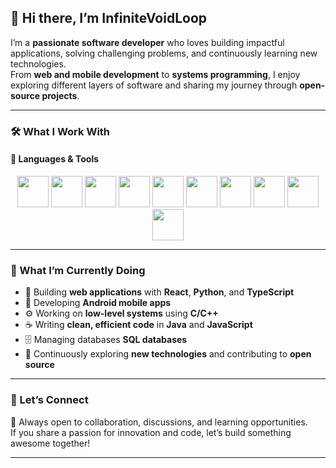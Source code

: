 ## 👋 Hi there, I’m **InfiniteVoidLoop**

I’m a **passionate software developer** who loves building impactful applications, solving challenging problems, and continuously learning new technologies.  
From **web and mobile development** to **systems programming**, I enjoy exploring different layers of software and sharing my journey through **open-source projects**.

---

### 🛠️ What I Work With

#### 🧠 Languages & Tools
<p align="center">
  <img src="https://cdn.jsdelivr.net/gh/devicons/devicon/icons/react/react-original.svg" width="50" height="50" />
  <img src="https://cdn.jsdelivr.net/gh/devicons/devicon/icons/java/java-original.svg" width="50" height="50" />
  <img src="https://cdn.jsdelivr.net/gh/devicons/devicon/icons/javascript/javascript-original.svg" width="50" height="50" />
  <img src="https://cdn.jsdelivr.net/gh/devicons/devicon/icons/typescript/typescript-original.svg" width="50" height="50" />
  <img src="https://cdn.jsdelivr.net/gh/devicons/devicon/icons/postgresql/postgresql-original.svg" width="50" height="50" /> 
  <img src="https://cdn.jsdelivr.net/gh/devicons/devicon/icons/postman/postman-original.svg" width="50" height="50" />
  <img src="https://cdn.jsdelivr.net/gh/devicons/devicon/icons/python/python-original.svg" width="50" height="50" />
  <img src="https://cdn.jsdelivr.net/gh/devicons/devicon/icons/android/android-original.svg" width="50" height="50" />
  <img src="https://cdn.jsdelivr.net/gh/devicons/devicon/icons/c/c-original.svg" width="50" height="50" />
  <img src="https://cdn.jsdelivr.net/gh/devicons/devicon/icons/cplusplus/cplusplus-original.svg" width="50" height="50" />
</p>

---

### 🚀 What I’m Currently Doing

- 🧩 Building **web applications** with **React**, **Python**, and **TypeScript**
- 📱 Developing **Android mobile apps**
- ⚙️ Working on **low-level systems** using **C/C++**
- ☕ Writing **clean, efficient code** in **Java** and **JavaScript**
- 🗄 Managing databases **SQL databases**
- 🌱 Continuously exploring **new technologies** and contributing to **open source**

---

### 🌟 Let’s Connect

💬 Always open to collaboration, discussions, and learning opportunities.  
If you share a passion for innovation and code, let’s build something awesome together!

---
